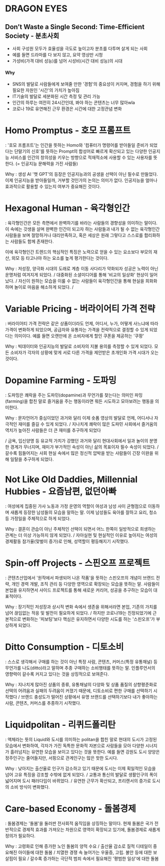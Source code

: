 # DRAGON EYES

## Don’t Waste a Single Second: Time-Efficient Society - 분초사회
- 사회 구성원 모두가 효율성을 극도로 높이고자 분초를 다투며 살게 되는 사회 
- 예를 들면 드라마를 다 보지 않고, 요약 영상만 시청
- 가성비(가격 대비 성능)를 넘어 시성비(시간 대비 성능)의 시대 
#### Why
- SNS의 발달로 사람들에게 보여줄 만한 '경험'의 중요성이 커지며, 경험을 하기 위해 필요한 자원인 '시간'의 가치가 높아짐 
- IT기술의 발달로 세분화된 시간 측정 및 관리 가능
- 인간의 하루는 여전히 24시간인데, 봐야 하는 콘텐츠는 너무 많아wla
- 코로나 19로 유연해진 근무 환경은 시간에 대한 고정관념 변화





# Homo Promptus - 호모 프롬프트
: '호모 프롬프트'는 인간을 뜻하는 Homo와 '컴퓨터가 명령어를 받아들일 준비가 되었다는 단말기의 신호'를 뜻하는 Prompt의 합성어로 빠르게 확산되고 있는 다양한 인공지능 서비스를 인간의 창의성을 키우는 방향으로 적재적소에 사용할 수 있는 사용자를 뜻한다. (= 인공지능 문해력을 가진 사람들)



Why : 생성 AI '챗 GPT'의 등장은 인공지능과의 공생을 선택이 아닌 필수로 만들었다. 이제 인공지능을 받아들일까, 거부할 것인가의 논의는 의미가 없다. 인공지능을 얼마나 효과적으로 활용할 수 있는지 여부가 중요해진 것이다.  





# Hexagonal Human - 육각형인간
: 육각형인간은 모든 측면에서 완벽하기를 바라는 사람들의 경향성을 의미하는 말이다. 이 속에는 갓생을 살며 완벽한 인간이 되고자 하는 사람들과 내가 될 수 없는 육각형인간 사람들을 보며 절망하거나 대리만족하고, 혹은 세상은 원래 그렇다고 스스로를 합리화하는 사람들도 함께 존재한다. 



이에 육각형인간 트렌드의 핵심적인 특징은 노력으로 얻을 수 있는 요소보다 부모의 재산, 외모 등 타고나야 하는 요소를 높게 평가한다는 것이다.



Why : 저성장, 양극화 시대의 도래로 계층 이동 사다리가 약화되자 성공은 노력이 아닌 운명처럼 여겨지게 되었다. / 대중화된 소셜미디어를 통해 '비교의 일상화' 현상이 일어났다. / 자신이 원하는 모습을 이룰 수 없는 사람들이 육각형인간을 통해 현실을 희화화하며 놀이로 마음을 해소하게 되었다. /





# Variable Pricing - 버라이어티 가격 전략
: 버라이어티 가격 전략은 같은 상품이더라도 언제, 어디서, 누가, 어떻게 사느냐에 따라 가격이 변화하게 되었으며, 공급자와 유통자는 가격을 전략적으로 결정할 수 있게 되었다는 의미이다. 예를 들면 오랜만에 온 소비자에게 할인 쿠폰을 제공하는 '쿠팡'



Why : 빅데이터와 인공지능의 발달로 소비자의 지불 용의를 측정할 수 있게 되었다. 모든 소비자가 각자의 상황에 맞게 서로 다른 가격을 제안받은 초개인화 가격 시대가 오는 것이다. 




# Dopamine Farming - 도파밍
: 도파밍은 쾌락을 주는 도파민(dopamine)과 무언가를 찾는다는 의미인 파밍(farming)을 합친 말로 즐거움을 주는 행동이라면 뭐든 시도하고 모아보려는 행동을 의미한다. 



Why : 문자언어가 중심이었던 과거와 달리 이제 숏폼 영상의 발달로 언제, 어디서나 자극적인 재미를 즐길 수 있게 되었다. / 지나치게 쾌락이 많은 도파민 사회에서 즐거움의 역치가 높아진 사람들은 더 큰 재미를 추구하게 되었다 



/ 금욕, 입신양명 등 유교적 가치가 강했던 과거와 달리 현대사회에서 일과 놀이의 분명한 경계가 무너지며, 재미가 부가적인 속성이 아닌 삶의 목표이자 필수 속성이 되었다. / 갈수록 힘들어지는 사회 현실 속에서 많은 정신적 압박을 받는 사람들이 긴장 이완을 위해 일탈을 추구하게 되었다. 





# Not Like Old Daddies, Millennial Hubbies - 요즘남편, 없던아빠
: 여성에게 집중된 가사 노동과 가정 운영의 역할이 여성과 남성 사이 균형점으로 이동하며 새롭게 등장한 남성들의 모습을 말하는 말. 이제 남성들도 육아를 잘하고 요리, 청소 등 가정일을 주체적으로 하게 되었다. 



Why : 결혼이 관습이 아닌 주체적인 선택이 되면서 어느 한쪽이 일방적으로 희생하는 관계는 더 이상 가능하지 않게 되었다. / 자아실현 및 현실적인 이유로 높아지는 여성의 경제활동 참가율(맞벌이 증가)로 인해, 성역할이 평등해지기 시작했다.  





# Spin-off Projects - 스핀오프 프로젝트
: 콘텐츠산업에서 '원작에서 파생되어 나온 작품'을 뜻하는 스핀오프의 개념이 브랜드 전략, 개인 경력 개발, 조직 관리 등 다양한 영역으로 확장되는 모습을 뜻하는 말. 사람들이 본업을 유지하면서 사이드 프로젝트를 통해 새로운 커리어, 성공을 추구하는 모습이 대표적이다.



Why : 장기적인 저성장과 상시적 변화 속에서 생존을 위해서라면 본업, 기존의 가치를 넘어 끊임없는 적응 및 발전이 필요하게 되었다. / 하지만 코로나19는 진정되었기에 근본적으로 변화하는 '피보팅'보다 핵심은 유지하면서 다양한 시도를 하는 '스핀오프'가 부상하게 되었다. 





# Ditto Consumption - 디토소비
: 스스로 생각해서 구매를 하는 것이 아닌 특정 사람, 콘텐츠, 커머스(특정 유통채널) 등 무언가를 나도(ditto)라고 말하며 추종 구매하는 소비행태를 뜻하는 말. 인플루언서의 영향력이 갈수록 커지고 있다는 것을 상징적으로 보여준다.



Why : 지나치게 많아진 상품의 종류, 유통채널의 다양화 및 상품 품질의 상향평준화로 선택의 어려움과 실패의 두려움이 커졌기 때문에, 디토소비로 편한 구매를 선택하기 시작했다 / 브랜드 충성도가 떨어진 상황에서 유명 브랜드를 선택하기보다 내가 좋아하는 사람, 콘텐츠, 커머스를 추종하기 시작했다.





# Liquidpolitan - 리퀴드폴리탄
: 액체라는 뜻의 Liquid와 도시를 의미하는 politan을 합친 말로 현대의 도시가 고정된 모습에서 변화하여, 각자가 가진 독특한 문화적 자본으로 사람들을 모아 다양한 시너지가 흘러넘치는 유연한 모습을 보이고 있다는 것을 뜻한다. 예를 들면 강원도 도시 양양은 정주인구는 줄어들지만, 서핑으로 관계인구는 많은 핫한 도시다. 



Why : 낮아지는 출산율로 인구가 감소하고 있기 때문에 도시는 이제 획일적인 모습을 넘어 고유 특징을 강조할 수밖에 없게 되었다. / 교통과 통신의 발달로 생활인구의 폭이 넓어지며 도시 패러다임이 바뀌었다. / 유연한 근무가 확산되고, 프리랜서의 증가로 도시의 소비 방식이 변화했다. 





# Care-based Economy - 돌봄경제
: 돌봄경제는 '돌봄'을 둘러싼 전사회적 움직임을 상징하는 말이다. 현재 돌봄은 국가 전반적으로 경제적 효과를 가져오는 차원으로 영역이 확장되고 있기에, 돌봄경제로 새롭게 정의가 필요하다. 



Why : 고령화로 인해 증가한 노인 돌봄의 양적 수요 / 출산율 감소로 질적 디테일이 중요해진 아이들에 대한 돌봄 / 치열한 경쟁 속 늘어가는 우울증, 고립. 불안 등에 대한 보살핌이 필요 / 갈수록 증가하는 극단적 범죄 속에서 필요해진 '평범한 일상'에 대한 돌봄  

